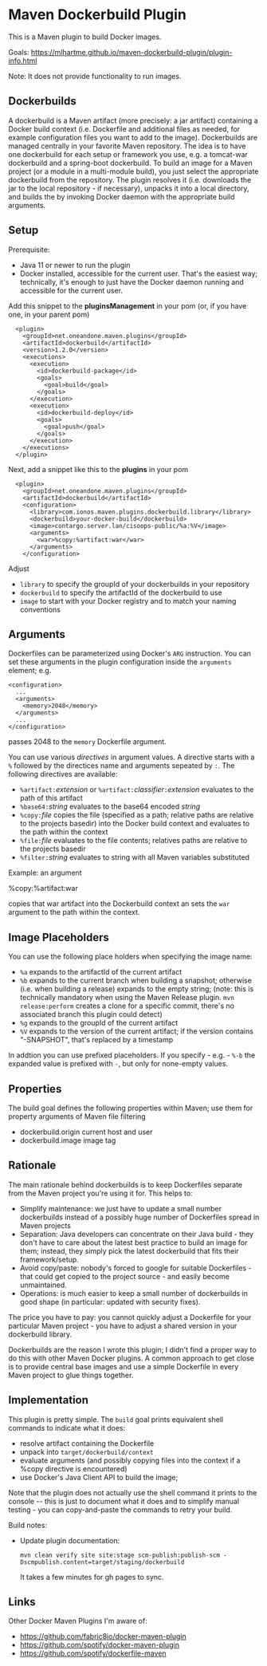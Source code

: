 # Maven Dockerbuild Plugin

This is a Maven plugin to build Docker images.

Goals: https://mlhartme.github.io/maven-dockerbuild-plugin/plugin-info.html

Note: It does not provide functionality to run images.

## Dockerbuilds

A dockerbuild is a Maven artifact (more precisely: a jar artifact) containing a Docker build context (i.e. Dockerfile and additional files as needed,
for example configuration files you want to add to the image). Dockerbuilds are managed centrally in your favorite Maven repository. The idea is to
have one dockerbuild for each setup or framework you use, e.g. a tomcat-war dockerbuild and a spring-boot dockerbuild.
To build an image for a Maven project (or a module in a multi-module build), you just select the appropriate dockerbuild from the repository.
The plugin resolves it (i.e. downloads the jar to the local repository - if necessary), unpacks it into a local directory, and builds the
by invoking Docker daemon with the appropriate build arguments.

## Setup

Prerequisite:
* Java 11 or newer to run the plugin
* Docker installed, accessible for the current user.
  That's the easiest way; technically, it's enough to just have the Docker daemon running and accessible for the current user.

Add this snippet to the **pluginsManagement** in your pom (or, if you have one, in your parent pom)

      <plugin>
        <groupId>net.oneandone.maven.plugins</groupId>
        <artifactId>dockerbuild</artifactId>
        <version>1.2.0</version>
        <executions>
          <execution>
            <id>dockerbuild-package</id>
            <goals>
              <goal>build</goal>
            </goals>
          </execution>
          <execution>
            <id>dockerbuild-deploy</id>
            <goals>
              <goal>push</goal>
            </goals>
          </execution>
        </executions>
      </plugin>

Next, add a snippet like this to the **plugins** in your pom

      <plugin>
        <groupId>net.oneandone.maven.plugins</groupId>
        <artifactId>dockerbuild</artifactId>
        <configuration>
          <library>com.ionos.maven.plugins.dockerbuild.library</library>
          <dockerbuild>your-docker-build</dockerbuild>
          <image>contargo.server.lan/cisoops-public/%a:%V</image>
          <arguments>
            <war>%copy:%artifact:war</war>
          </arguments>
        </configuration>

Adjust
* `library` to specify the groupId of your dockerbuilds in your repository
* `dockerbuild` to specify the artifactId of the dockerbuild to use
* `image` to start with your Docker registry and to match your naming conventions

## Arguments

Dockerfiles can be parameterized using Docker's `ARG` instruction. You can set these arguments in the plugin configuration inside
the `arguments` element; e.g.

    <configuration>
      ...
      <arguments>
        <memory>2048</memory>
      </arguments>
      ...
    </configuration>

passes 2048 to the `memory` Dockerfile argument.

You can use various *directives* in argument values. A directive starts with a `%` followed by the directices name and arguments sepeated by
`:`. The following directives are available:

* `%artifact:`*extension* or `%artifact:`*classifier*`:`*extension* evaluates to the path of this artifact
* `%base64:`*string* evaluates to the base64 encoded *string*
* `%copy:`*file* copies the file (specified as a path; relative paths are relative to the projects basedir)
  into the Docker build context and evaluates to the path within the context
* `%file:`*file* evaluates to the file contents; relatives paths are relative to the projects basedir
* `%filter:`*string* evaluates to string with all Maven variables substituted

Example: an argument

  <war>%copy:%artifact:war</war>

copies that war artifact into the Dockerbuild context an sets the `war` argument to the path within the context.


## Image Placeholders

You can use the following place holders when specifying the image name:

* `%a` expands to the artifactId of the current artifact
* `%b` expands to the current branch when building a snapshot;
       otherwise (i.e. when building a release) expands to the empty string;
       (note: this is technically mandatory when using the Maven Release plugin.
       `mvn release:perform` creates a clone for a specific commit, there's no associated
       branch this plugin could detect)
* `%g` expands to the groupId of the current artifact
* `%V` expands to the version of the current artifact; if the version contains "-SNAPSHOT",
       that's replaced by a timestamp

In addtion you can use prefixed placeholders. If you specify - e.g. - `%-b` the expanded value is
prefixed with `-`, but only for none-empty values.

## Properties

The build goal defines the following properties within Maven; use them for property arguments of Maven file filtering

* dockerbuild.origin    current host and user
* dockerbuild.image     image tag

## Rationale

The main rationale behind dockerbuilds is to keep Dockerfiles separate from the Maven project you're using it for. This helps to:
* Simplify maintenance: we just have to update a small number dockerbuilds instead of a possibly huge number of Dockerfiles spread in Maven projects
* Separation: Java developers can concentrate on their Java build - they don't have to care about the latest best practice to build an
  image for them; instead, they simply pick the latest dockerbuild that fits their framework/setup.
* Avoid copy/paste: nobody's forced to google for suitable Dockerfiles - that could get copied to the project source - and easily become
  unmaintained.
* Operations: is much easier to keep a small number of dockerbuilds in good shape (in particular: updated with security fixes).

The price you have to pay: you cannot quickly adjust a Dockerfile for your particular Maven project - you have to adjust a shared version
in your dockerbuild library.

Dockerbuilds are the reason I wrote this plugin; I didn't find a proper way to do this with other Maven Docker plugins. A common
approach to get close is to provide central base images and use a simple Dockerfile in every Maven project to glue things together.


## Implementation

This plugin is pretty simple. The `build` goal prints equivalent shell commands to indicate what it does:
* resolve artifact containing the Dockerfile
* unpack into `target/dockerbuild/context`
* evaluate arguments (and possibly copying files into the context if a %copy directive is encountered)
* use Docker's Java Client API to build the image;

Note that the plugin does not actually use the shell command it prints to the console -- this is just to document what it does and to simplify
manual testing - you can copy-and-paste the commands to retry your build.

Build notes:

* Update plugin documentation:

      mvn clean verify site site:stage scm-publish:publish-scm -Dscmpublish.content=target/staging/dockerbuild

  It takes a few minutes for gh pages to sync.


## Links

Other Docker Maven Plugins I'm aware of:

* https://github.com/fabric8io/docker-maven-plugin
* https://github.com/spotify/docker-maven-plugin
* https://github.com/spotify/dockerfile-maven
